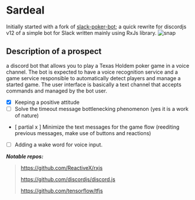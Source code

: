 # Sardeal
Initially started with a fork of [slack-poker-bot](https://github.com/CharlieHess/slack-poker-bot); a quick rewrite for discordjs v12 of a simple bot for Slack written mainly using RxJs library.
![snap](https://i.imgur.com/NO4JbKo.png)
## Description of a prospect
a discord bot that allows you to play a Texas Holdem poker game in a voice channel. The bot is expected to have a voice recognition service and a game service responsible to automatically detect players and manage a started game. The user interface is basically a text channel that accepts commands and managed by the bot user.

- [x] Keeping a positive attitude
- [ ] Solve the timeout message bottlenecking phenomenon (yes it is a work of nature)
- [ partial x ] Minimize the text messages for the game flow (reediting previous messages, make use of buttons and reactions)
- [ ] Adding a wake word for voice input.

***Notable repos:***
 > https://github.com/ReactiveX/rxjs
 > 
 > https://github.com/discordjs/discord.js
 > 
 > https://github.com/tensorflow/tfjs
